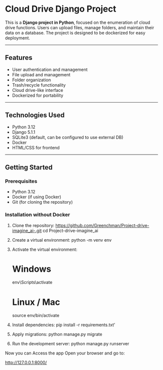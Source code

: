 # Cloud Drive Django Project

This is a **Django project in Python**, focused on the enumeration of cloud drive functions. Users can upload files, manage folders, and maintain their data on a database. The project is designed to be dockerized for easy deployment.

---

## Features

- User authentication and management
- File upload and management
- Folder organization
- Trash/recycle functionality
- Cloud drive-like interface
- Dockerized for portability

---

## Technologies Used

- Python 3.12
- Django 5.1.1
- SQLite3 (default, can be configured to use external DB)
- Docker
- HTML/CSS for frontend

---

## Getting Started

### Prerequisites

- Python 3.12
- Docker (if using Docker)
- Git (for cloning the repository)

### Installation without Docker

1. Clone the repository:
 https://github.com/Greenchman/Project-drive-imagine_ai-.git
 cd Project-drive-imagine_ai
2. Create a virtual environment:
   python -m venv env


3. Activate the virtual environment:
   
    # Windows
    env\Scripts\activate
    
    # Linux / Mac
    source env/bin/activate


4. Install dependencies:
   pip install -r requirements.txt'

5. Apply migrations:
   python manage.py migrate

6. Run the development server:
   python manage.py runserver


Now you can Access the app
Open your browser and go to:

http://127.0.0.1:8000/
 

